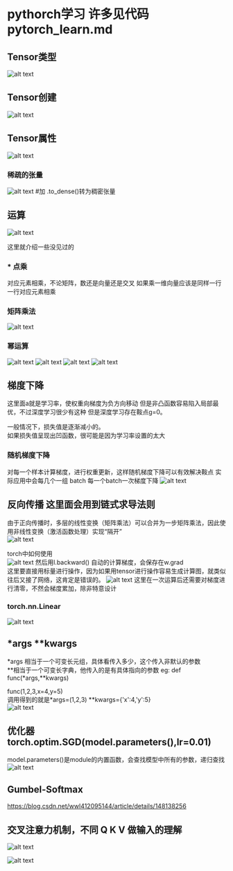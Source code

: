 
# pythorch学习 许多见代码 pytorch_learn.md
## Tensor类型
![alt text](image-39.png)
## Tensor创建
![alt text](image-40.png)
## Tensor属性
![alt text](image-41.png)
### 稀疏的张量
![alt text](image-42.png)
#加 .to_dense()转为稠密张量
##  运算
![alt text](image-43.png)

这里就介绍一些没见过的
### * 点乘
对应元素相乘，不论矩阵，数还是向量还是交叉
如果乘一维向量应该是同样一行一行对应元素相乘
### 矩阵乘法
![alt text](image-44.png)
### 幂运算 
![alt text](image-45.png)
![alt text](image-46.png)
![alt text](image-47.png)
![alt text](image-48.png)

 
## 梯度下降
这里面a就是学习率，使权重向梯度为负方向移动
但是非凸函数容易陷入局部最优，不过深度学习很少有这种
但是深度学习存在鞍点g=0。

一般情况下，损失值是逐渐减小的。  
如果损失值呈现出凹函数，很可能是因为学习率设置的太大  

### 随机梯度下降
对每一个样本计算梯度，进行权重更新，这样随机梯度下降可以有效解决鞍点
实际应用中会每几个一组 batch 每一个batch一次梯度下降
![alt text](image-91.png) 

## 反向传播  这里面会用到链式求导法则 
由于正向传播时，多层的线性变换（矩阵乘法）可以合并为一步矩阵乘法，因此使用非线性变换（激活函数处理）实现“隔开”  
![alt text](image-92.png)

torch中如何使用  
![alt text](image-93.png)
然后用l.backward() 自动的计算梯度，会保存在w.grad  
这里要直接用标量进行操作，因为如果用tensor进行操作容易生成计算图，就类似往后又接了网络，这肯定是错误的。
![alt text](image-94.png)
这里在一次运算后还需要对梯度进行清零，不然会梯度累加，除非特意设计
### torch.nn.Linear
![alt text](image-95.png)

## 
## *args **kwargs
*args 相当于一个可变长元组，具体看传入多少，这个传入非默认的参数  
**相当于一个可变长字典，他传入的是有具体指向的参数
eg: 
def func(*args,**kwargs)  

func(1,2,3,x=4,y=5)  
调用得到的就是*args=(1,2,3) **kwargs={'x':4,'y':5}  
![alt text](image-96.png)

## 优化器 torch.optim.SGD(model.parameters(),lr=0.01)
model.parameters()是module的内置函数，会查找模型中所有的参数，递归查找
![alt text](image-97.png)

 ## Gumbel-Softmax
https://blog.csdn.net/wwl412095144/article/details/148138256

## 交叉注意力机制，不同 Q K V 做输入的理解
![alt text](image-107.png)

![alt text](image-108.png)